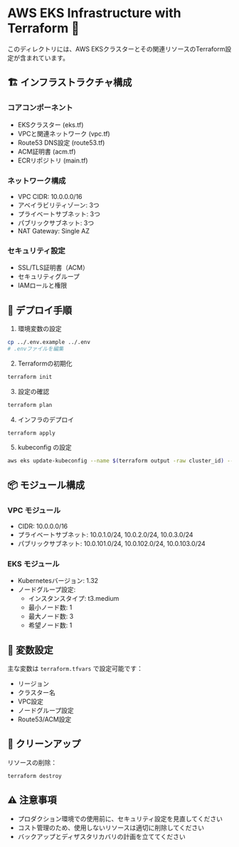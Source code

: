 # AWS EKS Infrastructure with Terraform 🚀

このディレクトリには、AWS EKSクラスターとその関連リソースのTerraform設定が含まれています。

## 🏗️ インフラストラクチャ構成

### コアコンポーネント
- EKSクラスター (eks.tf)
- VPCと関連ネットワーク (vpc.tf)
- Route53 DNS設定 (route53.tf)
- ACM証明書 (acm.tf)
- ECRリポジトリ (main.tf)

### ネットワーク構成
- VPC CIDR: 10.0.0.0/16
- アベイラビリティゾーン: 3つ
- プライベートサブネット: 3つ
- パブリックサブネット: 3つ
- NAT Gateway: Single AZ

### セキュリティ設定
- SSL/TLS証明書（ACM）
- セキュリティグループ
- IAMロールと権限

## 🚀 デプロイ手順

1. 環境変数の設定
```bash
cp ../.env.example ../.env
# .envファイルを編集
```

2. Terraformの初期化
```bash
terraform init
```

3. 設定の確認
```bash
terraform plan
```

4. インフラのデプロイ
```bash
terraform apply
```

5. kubeconfig の設定
```bash
aws eks update-kubeconfig --name $(terraform output -raw cluster_id) --region $(terraform output -raw region)
```

## 📦 モジュール構成

### VPC モジュール
- CIDR: 10.0.0.0/16
- プライベートサブネット: 10.0.1.0/24, 10.0.2.0/24, 10.0.3.0/24
- パブリックサブネット: 10.0.101.0/24, 10.0.102.0/24, 10.0.103.0/24

### EKS モジュール
- Kubernetesバージョン: 1.32
- ノードグループ設定:
  - インスタンスタイプ: t3.medium
  - 最小ノード数: 1
  - 最大ノード数: 3
  - 希望ノード数: 1

## 🔧 変数設定

主な変数は `terraform.tfvars` で設定可能です：
- リージョン
- クラスター名
- VPC設定
- ノードグループ設定
- Route53/ACM設定

## 🧹 クリーンアップ

リソースの削除：
```bash
terraform destroy
```

## ⚠️ 注意事項

- プロダクション環境での使用前に、セキュリティ設定を見直してください
- コスト管理のため、使用しないリソースは適切に削除してください
- バックアップとディザスタリカバリの計画を立ててください
